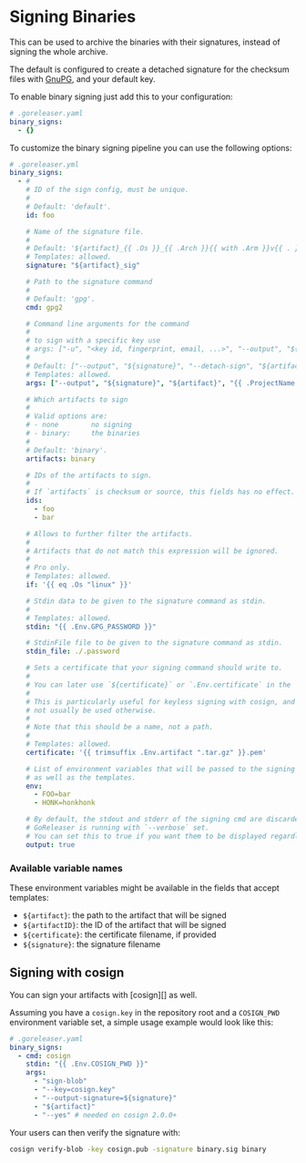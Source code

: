 # Signing Binaries

<!-- md:version v2.2 -->

This can be used to archive the binaries with their signatures, instead of
signing the whole archive.

The default is configured to create a detached signature for the checksum files
with [GnuPG](https://www.gnupg.org/), and your default key.

To enable binary signing just add this to your configuration:

```yaml
# .goreleaser.yaml
binary_signs:
  - {}
```

To customize the binary signing pipeline you can use the following options:

```yaml
# .goreleaser.yml
binary_signs:
  - #
    # ID of the sign config, must be unique.
    #
    # Default: 'default'.
    id: foo

    # Name of the signature file.
    #
    # Default: '${artifact}_{{ .Os }}_{{ .Arch }}{{ with .Arm }}v{{ . }}{{ end }}{{ with .Mips }}_{{ . }}{{ end }}{{ if not (eq .Amd64 "v1") }}{{ .Amd64 }}{{ end }}'.
    # Templates: allowed.
    signature: "${artifact}_sig"

    # Path to the signature command
    #
    # Default: 'gpg'.
    cmd: gpg2

    # Command line arguments for the command
    #
    # to sign with a specific key use
    # args: ["-u", "<key id, fingerprint, email, ...>", "--output", "${signature}", "--detach-sign", "${artifact}"]
    #
    # Default: ["--output", "${signature}", "--detach-sign", "${artifact}"].
    # Templates: allowed.
    args: ["--output", "${signature}", "${artifact}", "{{ .ProjectName }}"]

    # Which artifacts to sign
    #
    # Valid options are:
    # - none        no signing
    # - binary:     the binaries
    #
    # Default: 'binary'.
    artifacts: binary

    # IDs of the artifacts to sign.
    #
    # If `artifacts` is checksum or source, this fields has no effect.
    ids:
      - foo
      - bar

    # Allows to further filter the artifacts.
    #
    # Artifacts that do not match this expression will be ignored.
    #
    # Pro only.
    # Templates: allowed.
    if: '{{ eq .Os "linux" }}'

    # Stdin data to be given to the signature command as stdin.
    #
    # Templates: allowed.
    stdin: "{{ .Env.GPG_PASSWORD }}"

    # StdinFile file to be given to the signature command as stdin.
    stdin_file: ./.password

    # Sets a certificate that your signing command should write to.
    #
    # You can later use `${certificate}` or `.Env.certificate` in the `args` section.
    #
    # This is particularly useful for keyless signing with cosign, and should
    # not usually be used otherwise.
    #
    # Note that this should be a name, not a path.
    #
    # Templates: allowed.
    certificate: '{{ trimsuffix .Env.artifact ".tar.gz" }}.pem'

    # List of environment variables that will be passed to the signing command
    # as well as the templates.
    env:
      - FOO=bar
      - HONK=honkhonk

    # By default, the stdout and stderr of the signing cmd are discarded unless
    # GoReleaser is running with `--verbose` set.
    # You can set this to true if you want them to be displayed regardless.
    output: true
```

### Available variable names

These environment variables might be available in the fields that accept
templates:

- `${artifact}`: the path to the artifact that will be signed
- `${artifactID}`: the ID of the artifact that will be signed
- `${certificate}`: the certificate filename, if provided
- `${signature}`: the signature filename

## Signing with cosign

You can sign your artifacts with [cosign][] as well.

Assuming you have a `cosign.key` in the repository root and a `COSIGN_PWD`
environment variable set, a simple usage example would look like this:

```yaml
# .goreleaser.yaml
binary_signs:
  - cmd: cosign
    stdin: "{{ .Env.COSIGN_PWD }}"
    args:
      - "sign-blob"
      - "--key=cosign.key"
      - "--output-signature=${signature}"
      - "${artifact}"
      - "--yes" # needed on cosign 2.0.0+
```

Your users can then verify the signature with:

```sh
cosign verify-blob -key cosign.pub -signature binary.sig binary
```
